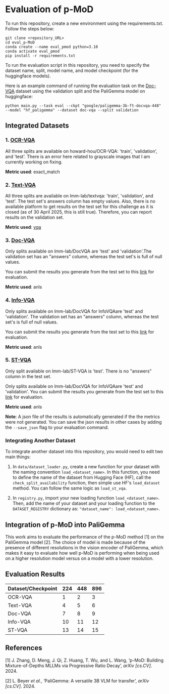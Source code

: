 # Evaluation of p-MoD

To run this repository, create a new environment using the requirements.txt. Follow the steps below:
```
git clone <repository_URL>
cd eval_p-MoD
conda create --name eval_pmod python=3.10
conda activate eval_pmod
pip install -r requirements.txt
```

To run the evaluation script in this repository, you need to specify the dataset name, split, model name, and model checkpoint (for the huggingface models). 

Here is an example command of running the evaluation task on the [Doc-VQA](https://huggingface.co/datasets/lmms-lab/DocVQA) dataset using the validation split and the PaliGemma model on huggingface:

`python main.py --task eval --ckpt "google/paligemma-3b-ft-docvqa-448" --model "hf_paligemma" --dataset doc-vqa --split validation`

## Integrated Datasets

### 1. [OCR-VQA](https://huggingface.co/datasets/howard-hou/OCR-VQA)
All three splits are available on howard-hou/OCR-VQA: 'train', 'validation', and 'test'.
There is an error here related to grayscale images that I am currently working on fixing.

**Metric used**: exact_match

### 2. [Text-VQA](https://huggingface.co/datasets/lmms-lab/textvqa)
All three splits are available on lmm-lab/textvqa: 'train', 'validation', and 'test'. The test set's answers column has empty values. Also, there is no available platform to get results on the test set for this challenge as it is closed (as of 30 April 2025, this is still true). Therefore, you can report results on the validation set. 

**Metric used**: [vqa](https://visualqa.org/evaluation.html)

### 3. [Doc-VQA](https://huggingface.co/datasets/lmms-lab/DocVQA)
Only splits available on lmm-lab/DocVQA are 'test' and 'validation'.The validation set has an "answers" column, whereas the test set's is full of null values.

You can submit the results you generate from the test set to this [link](https://rrc.cvc.uab.es/?ch=17&com=tasks) for evaluation. 

**Metric used**: anls

### 4. [Info-VQA](https://huggingface.co/datasets/lmms-lab/DocVQA/viewer/InfographicVQA)
Only splits available on lmm-lab/DocVQA for InfoVQAare 'test' and 'validation'. The validation set has an "answers" column, whereas the test set's is full of null values.

You can submit the results you generate from the test set to this [link](https://rrc.cvc.uab.es/?ch=17&com=tasks) for evaluation. 

**Metric used**: anls

### 5. [ST-VQA](https://huggingface.co/datasets/lmms-lab/ST-VQA)
Only split available on lmm-lab/ST-VQA is 'test'. There is no "answers" column in the test set.

Only splits available on lmm-lab/DocVQA for InfoVQAare 'test' and 'validation'.
You can submit the results you generate from the test set to this [link](https://rrc.cvc.uab.es/?ch=11&com=tasks) for evaluation. 

**Metric used**: anls

**Note**: A json file of the results is automatically generated if the the metrics were not generated. You can save the json results in other cases by adding the `--save_json` flag to your evaluation command. 

### Integrating Another Dataset
To integrate another dataset into this repository, you would need to edit two main things:
1. In `data/dataset_loader.py`, create a new function for your dataset with the naming convention `load_<dataset_name>`. In this function, you need to define the name of the dataset from Hugging Face (HF), call the `check_split_availability` function, then simple use HF's `load_dataset` method. You can follow the same logic as `load_st_vqa`.

2. In `registry.py`, import your new loading function `load_<dataset_name>`. Then, add the name of your dataset and your loading function to the `DATASET_REGISTRY` dictionary as: `"dataset_name": load_<dataset_name>`.

## Integration of p-MoD into PaliGemma

This work aims to evaluate the performance of the p-MoD method [1] on the PaliGemma model [2]. The choice of model is made because of the presence of different resolutions in the vision encoder of PaliGemma, which makes it easy to evaluate how well p-MoD is performing when being used on a higher resolution model versus on a model with a lower resolution.

## Evaluation Results

| Dataset/Checkpoint | 224 | 448 | 896 |
|--------------------|-----|-----|-----|
| OCR-VQA            | 1   | 2   | 3   |
| Text-VQA           | 4   | 5   | 6   |
| Doc-VQA            | 7   | 8   | 9   |
| Info-VQA           | 10  | 11  | 12  |
| ST-VQA             | 13  | 14  | 15  |

## References

[1]	J. Zhang, D. Meng, J. Qi, Z. Huang, T. Wu, and L. Wang, ‘p-MoD: Building Mixture-of-Depths MLLMs via Progressive Ratio Decay’, *arXiv [cs.CV]*. 2024.

[2]	L. Beyer *et al.*, ‘PaliGemma: A versatile 3B VLM for transfer’, *arXiv [cs.CV]*. 2024.
